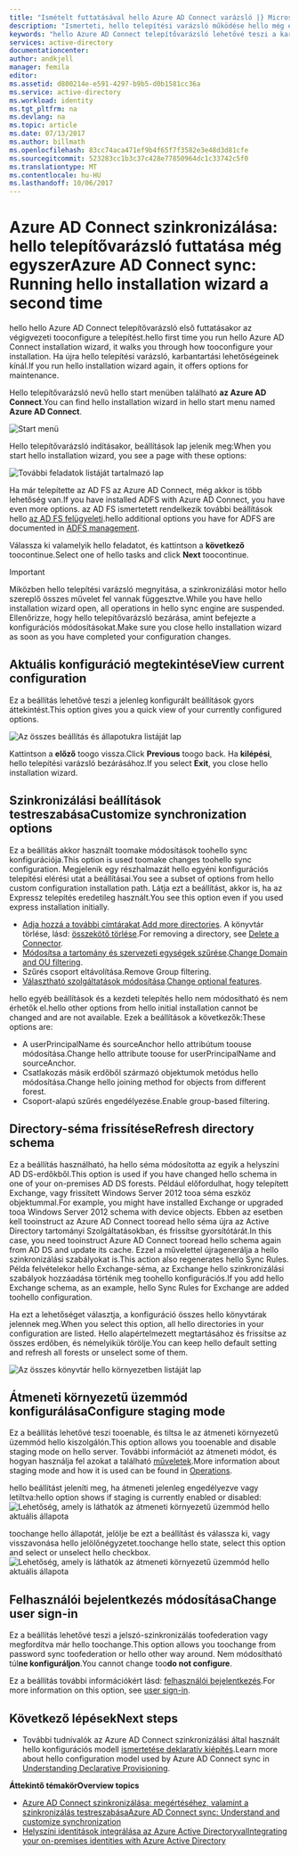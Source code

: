 ```yaml
---
title: "Ismételt futtatásával hello Azure AD Connect varázsló |} Microsoft Docs"
description: "Ismerteti, hello telepítési varázsló működése hello még egyszer kell futtatnia."
keywords: "hello Azure AD Connect telepítővarázsló lehetővé teszi a karbantartási beállítások hello konfigurálása még egyszer kell futtatnia"
services: active-directory
documentationcenter: 
author: andkjell
manager: femila
editor: 
ms.assetid: d800214e-e591-4297-b9b5-d0b1581cc36a
ms.service: active-directory
ms.workload: identity
ms.tgt_pltfrm: na
ms.devlang: na
ms.topic: article
ms.date: 07/13/2017
ms.author: billmath
ms.openlocfilehash: 83cc74aca471ef9b4f65f7f3582e3e48d3d81cfe
ms.sourcegitcommit: 523283cc1b3c37c428e77850964dc1c33742c5f0
ms.translationtype: MT
ms.contentlocale: hu-HU
ms.lasthandoff: 10/06/2017
---
```

# <a name="azure-ad-connect-sync-running-hello-installation-wizard-a-second-time"></a><span data-ttu-id="924f2-104">Azure AD Connect szinkronizálása: hello telepítővarázsló futtatása még egyszer</span><span class="sxs-lookup"><span data-stu-id="924f2-104">Azure AD Connect sync: Running hello installation wizard a second time</span></span>
<span data-ttu-id="924f2-105">hello hello Azure AD Connect telepítővarázsló első futtatásakor az végigvezeti tooconfigure a telepítést.</span><span class="sxs-lookup"><span data-stu-id="924f2-105">hello first time you run hello Azure AD Connect installation wizard, it walks you through how tooconfigure your installation.</span></span> <span data-ttu-id="924f2-106">Ha újra hello telepítési varázsló, karbantartási lehetőségeinek kínál.</span><span class="sxs-lookup"><span data-stu-id="924f2-106">If you run hello installation wizard again, it offers options for maintenance.</span></span>

<span data-ttu-id="924f2-107">Hello telepítővarázsló nevű hello start menüben található **az Azure AD Connect**.</span><span class="sxs-lookup"><span data-stu-id="924f2-107">You can find hello installation wizard in hello start menu named **Azure AD Connect**.</span></span>

![Start menü](./media/active-directory-aadconnectsync-installation-wizard/startmenu.png)

<span data-ttu-id="924f2-109">Hello telepítővarázsló indításakor, beállítások lap jelenik meg:</span><span class="sxs-lookup"><span data-stu-id="924f2-109">When you start hello installation wizard, you see a page with these options:</span></span>

![További feladatok listáját tartalmazó lap](./media/active-directory-aadconnectsync-installation-wizard/additionaltasks.png)

<span data-ttu-id="924f2-111">Ha már telepítette az AD FS az Azure AD Connect, még akkor is több lehetőség van.</span><span class="sxs-lookup"><span data-stu-id="924f2-111">If you have installed ADFS with Azure AD Connect, you have even more options.</span></span> <span data-ttu-id="924f2-112">az AD FS ismertetett rendelkezik további beállítások hello [az AD FS felügyeleti](active-directory-aadconnect-federation-management.md#manage-ad-fs).</span><span class="sxs-lookup"><span data-stu-id="924f2-112">hello additional options you have for ADFS are documented in [ADFS management](active-directory-aadconnect-federation-management.md#manage-ad-fs).</span></span>

<span data-ttu-id="924f2-113">Válassza ki valamelyik hello feladatot, és kattintson a **következő** toocontinue.</span><span class="sxs-lookup"><span data-stu-id="924f2-113">Select one of hello tasks and click **Next** toocontinue.</span></span>

> [!IMPORTANT]
> <span data-ttu-id="924f2-114">Miközben hello telepítési varázsló megnyitása, a szinkronizálási motor hello szereplő összes művelet fel vannak függesztve.</span><span class="sxs-lookup"><span data-stu-id="924f2-114">While you have hello installation wizard open, all operations in hello sync engine are suspended.</span></span> <span data-ttu-id="924f2-115">Ellenőrizze, hogy hello telepítővarázsló bezárása, amint befejezte a konfigurációs módosításokat.</span><span class="sxs-lookup"><span data-stu-id="924f2-115">Make sure you close hello installation wizard as soon as you have completed your configuration changes.</span></span>
>
>

## <a name="view-current-configuration"></a><span data-ttu-id="924f2-116">Aktuális konfiguráció megtekintése</span><span class="sxs-lookup"><span data-stu-id="924f2-116">View current configuration</span></span>
<span data-ttu-id="924f2-117">Ez a beállítás lehetővé teszi a jelenleg konfigurált beállítások gyors áttekintést.</span><span class="sxs-lookup"><span data-stu-id="924f2-117">This option gives you a quick view of your currently configured options.</span></span>

![Az összes beállítás és állapotukra listáját lap](./media/active-directory-aadconnectsync-installation-wizard/viewconfig.png)

<span data-ttu-id="924f2-119">Kattintson a **előző** toogo vissza.</span><span class="sxs-lookup"><span data-stu-id="924f2-119">Click **Previous** toogo back.</span></span> <span data-ttu-id="924f2-120">Ha **kilépési**, hello telepítési varázsló bezárásához.</span><span class="sxs-lookup"><span data-stu-id="924f2-120">If you select **Exit**, you close hello installation wizard.</span></span>

## <a name="customize-synchronization-options"></a><span data-ttu-id="924f2-121">Szinkronizálási beállítások testreszabása</span><span class="sxs-lookup"><span data-stu-id="924f2-121">Customize synchronization options</span></span>
<span data-ttu-id="924f2-122">Ez a beállítás akkor használt toomake módosítások toohello sync konfigurációja.</span><span class="sxs-lookup"><span data-stu-id="924f2-122">This option is used toomake changes toohello sync configuration.</span></span> <span data-ttu-id="924f2-123">Megjelenik egy részhalmazát hello egyéni konfigurációs telepítési elérési utat a beállításai.</span><span class="sxs-lookup"><span data-stu-id="924f2-123">You see a subset of options from hello custom configuration installation path.</span></span> <span data-ttu-id="924f2-124">Látja ezt a beállítást, akkor is, ha az Expressz telepítés eredetileg használt.</span><span class="sxs-lookup"><span data-stu-id="924f2-124">You see this option even if you used express installation initially.</span></span>

* <span data-ttu-id="924f2-125">[Adja hozzá a további címtárakat](active-directory-aadconnect-get-started-custom.md#connect-your-directories).</span><span class="sxs-lookup"><span data-stu-id="924f2-125">[Add more directories](active-directory-aadconnect-get-started-custom.md#connect-your-directories).</span></span> <span data-ttu-id="924f2-126">A könyvtár törlése, lásd: [összekötő törlése](active-directory-aadconnectsync-service-manager-ui-connectors.md#delete).</span><span class="sxs-lookup"><span data-stu-id="924f2-126">For removing a directory, see [Delete a Connector](active-directory-aadconnectsync-service-manager-ui-connectors.md#delete).</span></span>
* <span data-ttu-id="924f2-127">[Módosítsa a tartomány és szervezeti egységek szűrése](active-directory-aadconnect-get-started-custom.md#domain-and-ou-filtering).</span><span class="sxs-lookup"><span data-stu-id="924f2-127">[Change Domain and OU filtering](active-directory-aadconnect-get-started-custom.md#domain-and-ou-filtering).</span></span>
* <span data-ttu-id="924f2-128">Szűrés csoport eltávolítása.</span><span class="sxs-lookup"><span data-stu-id="924f2-128">Remove Group filtering.</span></span>
* <span data-ttu-id="924f2-129">[Választható szolgáltatások módosítása](active-directory-aadconnect-get-started-custom.md#optional-features).</span><span class="sxs-lookup"><span data-stu-id="924f2-129">[Change optional features](active-directory-aadconnect-get-started-custom.md#optional-features).</span></span>

<span data-ttu-id="924f2-130">hello egyéb beállítások és a kezdeti telepítés hello nem módosítható és nem érhetők el.</span><span class="sxs-lookup"><span data-stu-id="924f2-130">hello other options from hello initial installation cannot be changed and are not available.</span></span> <span data-ttu-id="924f2-131">Ezek a beállítások a következők:</span><span class="sxs-lookup"><span data-stu-id="924f2-131">These options are:</span></span>

* <span data-ttu-id="924f2-132">A userPrincipalName és sourceAnchor hello attribútum toouse módosítása.</span><span class="sxs-lookup"><span data-stu-id="924f2-132">Change hello attribute toouse for userPrincipalName and sourceAnchor.</span></span>
* <span data-ttu-id="924f2-133">Csatlakozás másik erdőből származó objektumok metódus hello módosítása.</span><span class="sxs-lookup"><span data-stu-id="924f2-133">Change hello joining method for objects from different forest.</span></span>
* <span data-ttu-id="924f2-134">Csoport-alapú szűrés engedélyezése.</span><span class="sxs-lookup"><span data-stu-id="924f2-134">Enable group-based filtering.</span></span>

## <a name="refresh-directory-schema"></a><span data-ttu-id="924f2-135">Directory-séma frissítése</span><span class="sxs-lookup"><span data-stu-id="924f2-135">Refresh directory schema</span></span>
<span data-ttu-id="924f2-136">Ez a beállítás használható, ha hello séma módosította az egyik a helyszíni AD DS-erdőkből.</span><span class="sxs-lookup"><span data-stu-id="924f2-136">This option is used if you have changed hello schema in one of your on-premises AD DS forests.</span></span> <span data-ttu-id="924f2-137">Például előfordulhat, hogy telepített Exchange, vagy frissített Windows Server 2012 tooa séma eszköz objektummal.</span><span class="sxs-lookup"><span data-stu-id="924f2-137">For example, you might have installed Exchange or upgraded tooa Windows Server 2012 schema with device objects.</span></span> <span data-ttu-id="924f2-138">Ebben az esetben kell tooinstruct az Azure AD Connect tooread hello séma újra az Active Directory tartományi Szolgáltatásokban, és frissítse gyorsítótárát.</span><span class="sxs-lookup"><span data-stu-id="924f2-138">In this case, you need tooinstruct Azure AD Connect tooread hello schema again from AD DS and update its cache.</span></span> <span data-ttu-id="924f2-139">Ezzel a művelettel újragenerálja a hello szinkronizálási szabályokat is.</span><span class="sxs-lookup"><span data-stu-id="924f2-139">This action also regenerates hello Sync Rules.</span></span> <span data-ttu-id="924f2-140">Példa felvételekor hello Exchange-séma, az Exchange hello szinkronizálási szabályok hozzáadása történik meg toohello konfigurációs.</span><span class="sxs-lookup"><span data-stu-id="924f2-140">If you add hello Exchange schema, as an example, hello Sync Rules for Exchange are added toohello configuration.</span></span>

<span data-ttu-id="924f2-141">Ha ezt a lehetőséget választja, a konfiguráció összes hello könyvtárak jelennek meg.</span><span class="sxs-lookup"><span data-stu-id="924f2-141">When you select this option, all hello directories in your configuration are listed.</span></span> <span data-ttu-id="924f2-142">Hello alapértelmezett megtartásához és frissítse az összes erdőben, és némelyikük törölje.</span><span class="sxs-lookup"><span data-stu-id="924f2-142">You can keep hello default setting and refresh all forests or unselect some of them.</span></span>

![Az összes könyvtár hello környezetben listáját lap](./media/active-directory-aadconnectsync-installation-wizard/refreshschema.png)

## <a name="configure-staging-mode"></a><span data-ttu-id="924f2-144">Átmeneti környezetű üzemmód konfigurálása</span><span class="sxs-lookup"><span data-stu-id="924f2-144">Configure staging mode</span></span>
<span data-ttu-id="924f2-145">Ez a beállítás lehetővé teszi tooenable, és tiltsa le az átmeneti környezetű üzemmód hello kiszolgálón.</span><span class="sxs-lookup"><span data-stu-id="924f2-145">This option allows you tooenable and disable staging mode on hello server.</span></span> <span data-ttu-id="924f2-146">További információt az átmeneti módot, és hogyan használja fel azokat a található [műveletek](active-directory-aadconnectsync-operations.md#staging-mode).</span><span class="sxs-lookup"><span data-stu-id="924f2-146">More information about staging mode and how it is used can be found in [Operations](active-directory-aadconnectsync-operations.md#staging-mode).</span></span>

<span data-ttu-id="924f2-147">hello beállítást jeleníti meg, ha átmeneti jelenleg engedélyezve vagy letiltva:</span><span class="sxs-lookup"><span data-stu-id="924f2-147">hello option shows if staging is currently enabled or disabled:</span></span>  
![Lehetőség, amely is láthatók az átmeneti környezetű üzemmód hello aktuális állapota](./media/active-directory-aadconnectsync-installation-wizard/stagingmodecurrentstate.png)

<span data-ttu-id="924f2-149">toochange hello állapotát, jelölje be ezt a beállítást és válassza ki, vagy visszavonása hello jelölőnégyzetet.</span><span class="sxs-lookup"><span data-stu-id="924f2-149">toochange hello state, select this option and select or unselect hello checkbox.</span></span>  
![Lehetőség, amely is láthatók az átmeneti környezetű üzemmód hello aktuális állapota](./media/active-directory-aadconnectsync-installation-wizard/stagingmodeenable.png)

## <a name="change-user-sign-in"></a><span data-ttu-id="924f2-151">Felhasználói bejelentkezés módosítása</span><span class="sxs-lookup"><span data-stu-id="924f2-151">Change user sign-in</span></span>
<span data-ttu-id="924f2-152">Ez a beállítás lehetővé teszi a jelszó-szinkronizálás toofederation vagy megfordítva már hello toochange.</span><span class="sxs-lookup"><span data-stu-id="924f2-152">This option allows you toochange from password sync toofederation or hello other way around.</span></span> <span data-ttu-id="924f2-153">Nem módosítható túl**ne konfiguráljon**.</span><span class="sxs-lookup"><span data-stu-id="924f2-153">You cannot change too**do not configure**.</span></span>

<span data-ttu-id="924f2-154">Ez a beállítás további információkért lásd: [felhasználói bejelentkezés](active-directory-aadconnect-user-signin.md#changing-the-user-sign-in-method).</span><span class="sxs-lookup"><span data-stu-id="924f2-154">For more information on this option, see [user sign-in](active-directory-aadconnect-user-signin.md#changing-the-user-sign-in-method).</span></span>

## <a name="next-steps"></a><span data-ttu-id="924f2-155">Következő lépések</span><span class="sxs-lookup"><span data-stu-id="924f2-155">Next steps</span></span>
* <span data-ttu-id="924f2-156">További tudnivalók az Azure AD Connect szinkronizálási által használt hello konfigurációs modell [ismertetése deklaratív kiépítés](active-directory-aadconnectsync-understanding-declarative-provisioning.md).</span><span class="sxs-lookup"><span data-stu-id="924f2-156">Learn more about hello configuration model used by Azure AD Connect sync in [Understanding Declarative Provisioning](active-directory-aadconnectsync-understanding-declarative-provisioning.md).</span></span>

<span data-ttu-id="924f2-157">**Áttekintő témakör**</span><span class="sxs-lookup"><span data-stu-id="924f2-157">**Overview topics**</span></span>

* [<span data-ttu-id="924f2-158">Azure AD Connect szinkronizálása: megértéséhez, valamint a szinkronizálás testreszabása</span><span class="sxs-lookup"><span data-stu-id="924f2-158">Azure AD Connect sync: Understand and customize synchronization</span></span>](active-directory-aadconnectsync-whatis.md)
* [<span data-ttu-id="924f2-159">Helyszíni identitások integrálása az Azure Active Directoryval</span><span class="sxs-lookup"><span data-stu-id="924f2-159">Integrating your on-premises identities with Azure Active Directory</span></span>](active-directory-aadconnect.md)
